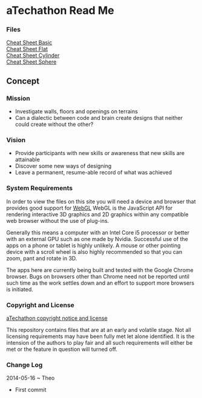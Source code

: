aTechathon Read Me
====

### Files

[Cheat Sheet Basic](cheat-sheet-basic.html )  
[Cheat Sheet Flat](cheat-sheet-flat.html )  
[Cheat Sheet Cylinder](cheat-sheet-cylinder.html )  
[Cheat Sheet Sphere](cheat-sheet-sphere.html )  

## Concept

### Mission 
<!-- a statement of a rationale, applicable now as well as in the future  -->
* Investigate walls, floors and openings on terrains
* Can a dialectic between code and brain create designs that neither could create without the other?

### Vision 
<!--  a descriptive picture of a desired future state -->

* Provide participants with new skills or awareness that new skills are attainable
* Discover some new ways of designing
* Leave a permanent, resume-able record of what was achieved

<!--
## Features


## Road Map


## Issues /Bugs


## Project Links

The blogging has begun...

[aTechathon on Tumblr]( http://atechathon.tumblr.com/ )


Instigator:  
[AEC Technology Hackathon 2014 ]( https://www.hackerleague.org/hackathons/aec-technology-hackathon-2014/ )

> Organized in parallel with the AEC Technology Symposium, the weekend-long AEC Technology Hackathon is an event for programmers, web developers, and AEC experts to collaborate on novel ideas and processes for the AEC industry. There is a great need for the building industry to start developing their own solutions and here is the chance to get started! Hackers will have a day and a half to brainstorm concepts, develop projects, and present results to a panel of industry experts. An impressive collection of Hackathon Leaders will be present to offer guidance and support for hackers throughout the competition.


You have two ways of viewing the aTechathon files:

* Web pages hosted on GitHub: [atechathon.github.io]( http://atechathon.github.io/ "view the files as apps." ) <input value="<< You are now probably here." size=28 style="font:bold 12pt monospace;border-width:0;" >  
* Source code on GitHub: [github.com/atechathon]( https://github.com/aTechathon/atechathon.github.io "View the files as source code." ) <scan style=display:none ><< You are now probably here.</scan>
-->

### System Requirements

In order to view the files on this site you will need a device and browser that provides good support for [WebGL](http://get.webgl.org/)
WebGL is the JavaScript API for rendering interactive 3D graphics and 2D graphics within any compatible web browser without the use of plug-ins. 

Generally this means a computer with an Intel Core i5 processor or better with an external GPU such as one made by Nvidia. 
Successful use of the apps on a phone or tablet is highly unlikely. 
A mouse or other pointing device with a scroll wheel is also highly recommended so that you can zoom, pant and rotate in 3D.
 
The apps here are currently being built and tested with the Google Chrome browser. 
Bugs on browsers other than Chrome need not be reported until such time as the work settles down and an effort to support more browsers is initiated.



### Copyright and License

[aTechathon copyright notice and license]( https://github.com/atechathon/atechathon.github.io/blob/master/atechathon-copyright-and-mit-license.md )

This repository contains files that are  at an early and volatile stage. Not all licensing requirements may have been fully met let alone identified. It is the intension of the authors to play fair and all such requirements will either be met or the feature in question will turned off.

### Change Log

2014-05-16 ~ Theo

* First commit




